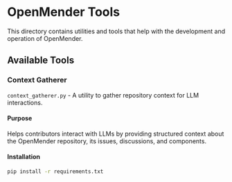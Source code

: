 # OpenMender Tools

This directory contains utilities and tools that help with the development and operation of OpenMender.

## Available Tools

### Context Gatherer
`context_gatherer.py` - A utility to gather repository context for LLM interactions.

#### Purpose
Helps contributors interact with LLMs by providing structured context about the OpenMender repository, its issues, discussions, and components.

#### Installation
```bash
pip install -r requirements.txt
